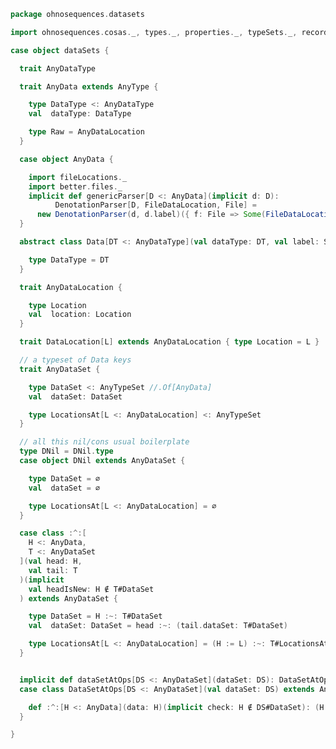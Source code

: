
```scala
package ohnosequences.datasets

import ohnosequences.cosas._, types._, properties._, typeSets._, records._

case object dataSets {

  trait AnyDataType

  trait AnyData extends AnyType {

    type DataType <: AnyDataType
    val  dataType: DataType

    type Raw = AnyDataLocation
  }

  case object AnyData {

    import fileLocations._
    import better.files._
    implicit def genericParser[D <: AnyData](implicit d: D):
          DenotationParser[D, FileDataLocation, File] =
      new DenotationParser(d, d.label)({ f: File => Some(FileDataLocation(f)) })
  }

  abstract class Data[DT <: AnyDataType](val dataType: DT, val label: String) extends AnyData {

    type DataType = DT
  }

  trait AnyDataLocation {

    type Location
    val  location: Location
  }

  trait DataLocation[L] extends AnyDataLocation { type Location = L }

  // a typeset of Data keys
  trait AnyDataSet {

    type DataSet <: AnyTypeSet //.Of[AnyData]
    val  dataSet: DataSet

    type LocationsAt[L <: AnyDataLocation] <: AnyTypeSet
  }

  // all this nil/cons usual boilerplate
  type DNil = DNil.type
  case object DNil extends AnyDataSet {

    type DataSet = ∅
    val  dataSet = ∅

    type LocationsAt[L <: AnyDataLocation] = ∅
  }

  case class :^:[
    H <: AnyData,
    T <: AnyDataSet
  ](val head: H,
    val tail: T
  )(implicit
    val headIsNew: H ∉ T#DataSet
  ) extends AnyDataSet {

    type DataSet = H :~: T#DataSet
    val  dataSet: DataSet = head :~: (tail.dataSet: T#DataSet)

    type LocationsAt[L <: AnyDataLocation] = (H := L) :~: T#LocationsAt[L]
  }


  implicit def dataSetAtOps[DS <: AnyDataSet](dataSet: DS): DataSetAtOps[DS] = DataSetAtOps(dataSet)
  case class DataSetAtOps[DS <: AnyDataSet](val dataSet: DS) extends AnyVal {

    def :^:[H <: AnyData](data: H)(implicit check: H ∉ DS#DataSet): (H :^: DS) = dataSets.:^:(data, dataSet)
  }

}

```




[test/scala/Datasets.scala]: ../../test/scala/Datasets.scala.md
[test/scala/FileData.scala]: ../../test/scala/FileData.scala.md
[main/scala/s3Locations.scala]: s3Locations.scala.md
[main/scala/fileData.scala]: fileData.scala.md
[main/scala/dataSets.scala]: dataSets.scala.md
[main/scala/fileLocations.scala]: fileLocations.scala.md
[main/scala/illumina.scala]: illumina.scala.md